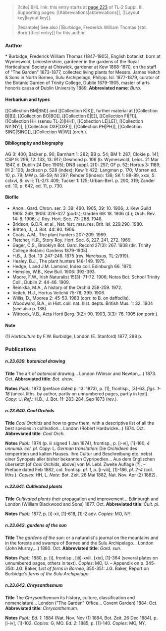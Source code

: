 > [!cite] BHL link: this entry starts at [page 223](https://www.biodiversitylibrary.org/page/33266530) of TL-2 Suppl. III.
> Supporting pages: [[Abbreviations|abbreviations]], [[Layout key|layout key]].

> [!example] See also [[Burbidge, Frederick William Thomas {std. Burb.}|first entry]] for this author

### Author

\* Burbidge, Frederick William Thomas (1847-1905), English botanist, born at Wymeswold, Leicestershire, gardener in the gardens of the Royal Horticultural Society at Chiswick, gardener at Kew 1868-1870, on the staff of "The Garden" 1873-1877, collected living plants for Messrs. James Veitch & Sons in North Borneo, Sulu Archipelago, Philipp. Isl. 1877-1879, curator of the Botanic Garden of Trinity College, Dublin 1879-1905, master of arts honoris causa of Dublin University 1889. 
**Abbreviated name**: *Burb.*

#### Herbarium and types

[[Collection BM|BM]] and [[Collection K|K]], further material at [[Collection B|B]], [[Collection BO|BO]], [[Collection E|E]], [[Collection FI|FI]], [[Collection HH (sensu TL-2)|HH]], [[Collection LE|LE]], [[Collection NY|NY]], [[Collection OXF|OXF]], [[Collection PH|PH]], [[Collection SING|SING]], [[Collection W|W]] (orch.).

#### Bibliography and biography

AG 3: 400; Backer p. 90; Barnhart 1: 282; BB p. 54; BM 1: 287; Clokie p. 141; CSP 9: 299, 12: 133, 13: 917; Desmond p. 106 (b. Wymeswold, Leics. 21 Mar 1847, d. Dublin 24 Dec 1905); DNB suppl. 2(1): 257; GF p. 52; Hortus 3: 1189; IH 2: 106; Jackson p. 528 (index); Kew 1: 422; Langman p. 170; Morren ed. 10, p. 79; MW p. 58-59; NI 297; Rehder 5(index): 136; SK 1: 88-89, xxxi, 5: cclxvi, 8: xviii; TL-2/1: 409; Tucker 1: 125; Urban-Berl. p. 290, 319; Zander ed. 10, p. 642, ed. 11, p. 730.

#### Biofile

- Anon., Gard. Chron. ser. 3. 38: 460. 1905, 39: 10. 1906; J. Kew Guild 1905: 269, 1906: 326-327 (portr.); Garden 69: 18. 1906 (d.); Orch. Rev. 14: 8. 1906; J. Roy. Hort. Soc. 73: 288. 1948.
- Bridson, G.D.R. et al., Nat. hist. mss. res. Brit. Isl. 229.290. 1980.
- Britten, J., J. Bot. 44: 80. 1906.
- Coats, A.M., The plant hunters 207-209. 1969.
- Fletcher, H.R., Story Roy. Hort. Soc. 6, 227, 241, 272. 1969.
- Gager, C.S., Brooklyn Bot. Gard. Record 27(3): 267. 1938 (dir. Trinity College Botanic Gardens 1879-1905).
- H.B., J. Bot. 13: 247-248. 1875 (rev. *Narcissus*, TL-2/919).
- Healey, B.J., The plant hunters 148-149. 1975.
- Hedge, I. and J.M. Lamond, Index coll. Edinburgh 66. 1970.
- Hemsley, W.B., Kew Bull. 1906: 392-393.
- Moore, F.W., Irish Naturalist 15(3): 71-72. 1906; Notes Bot. School Trinity Coll., Dublin 2: 44-46. 1909.
- Reinikka, M.A., A history of the Orchid 258-259. 1972.
- Veitch, H.J., Hortus Veitchii 75-78, 399. 1906.
- Willis, D., Moorea 2: 45-53. 1983 (corr. to B. on daffodils).
- Woodward, B.A., *in* Hist. coll. nat. hist. depts. British Mus. 1: 32. 1904 (see also p. 138).
- Wittrock, V.B., Acta Horti Berg. 3(2): 90. 1903, 3(3): 76. 1905 (on portr.).

#### Note

(1) *Horticulture* by F.W. Burbidge, London (E. Stanford) 1877, 288 p.

### Publications

##### n.23.639. botanical drawing

**Title**
The art of *botanical drawing*... London (Winsor and Newton,...) 1873. Oct.
**Abbreviated title**: *Bot. draw.*

**Notes**
*Publ*.: 1873 (preface dated p. 13: 1873), p. \[1\], frontisp., \[3\]-63, *figs. 1-18* (uncol. liths. by author, partly on unnumbered pages, partly in text). *Copy*: U.
*Ref*.: H.B., J. Bot. 11: 283-284. Sep 1873 (rev.).

##### n.23.640. Cool Orchids

**Title**
*Cool Orchids* and how to grow them; with a descriptive list of all the best species in cultivation... London (Robert Hardwicke...) 1874. Oct.
**Abbreviated title**: *Cool Orch.*

**Notes**
*Publ*.: 1874 (p. iii signed 1 Jan 1874), frontisp., p. \[i-vi\], \[1\]-160, *4 unnumb. col. pl. Copy*: L.
*German translation*: Die *Orchideen* des temperirten und kalten Hauses. Ihre Cultur und Beschreibung etc. nebst einer Synopsis aller bisher bekannten Cypripedien... Aus dem Englischen übersetzt \[of *Cool Orchids*, above\] von M. Lebl. Zweite Auflage \[?\]. – Preface dated Feb 1882, col. frontisp. *pl. 1*, p. \[i-viii\], \[1\]-186, *pl. 2-4* (col. liths.). *Copies*: HH, L.
*Note*: Bot. Zeit. 26 Mai 1882, Nat. Nov. Apr (2) 1882).

##### n.23.641. Cultivated plants

**Title**
*Cultivated plants* their propagation and improvement... Edinburgh and London (William Blackwood and Sons) 1877. Oct.
**Abbreviated title**: *Cult. pl.*

**Notes**
*Publ*.: 1877, p. \[i\]-xii, \[1\]-618, \[1\]-2 adv. *Copies*: MO, NY.

##### n.23.642. gardens of the sun

**Title**
The *gardens of the sun*: or a naturalist's journal on the mountains and in the forests and swamps of Borneo and the Sulu Archipelago... London (John Murray,...) 1880. Oct.
**Abbreviated title**: *Gard. sun*.

**Notes**
*Publ*.: 1880, p. \[i\], frontisp., \[iii\]-xviii, \[xix\], \[1\]-364 (several plates on unnumbered pages, others in text). *Copies*: MO, U. – Appendix on p. 345-350: J.G. Baker, *List of ferns in Borneo*, 350-351: J.G. Baker, Report on Burbidge's *ferns of the Sulu Archipelago*.

##### n.23.643. Chrysanthemum

**Title**
The *Chrysanthemum* its history, culture, classification and nomenclature... London ("The Garden" Office... Covent Garden) 1884. Oct.
**Abbreviated title**: *Chrysanthemum*.

**Notes**
*Publ*.: *Ed. 1*: 1884 (Nat. Nov. Nov (1) 1884, Bot. Zeit. 26 Dec 1884), p. \[i-iv\], \[1\]-102. *Copies*: G, MO.
*Ed. 2*: 1885, p. \[1\]-140. *Copies*: MO, NY.

